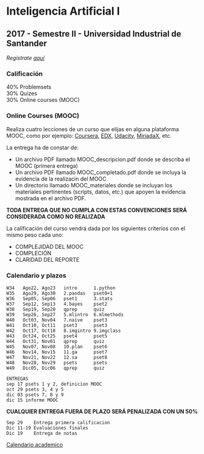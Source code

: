 # Inteligencia Artificial I
## 2017 - Semestre II - Universidad Industrial de Santander

_Regístrate [aquí](https://goo.gl/forms/yHRFSYVXfCUlDpyY2)_

### Calificación
40% Problemsets<br/>
30% Quizes<br/>
30% Online courses (MOOC)

### Online Courses (MOOC)
Realiza cuatro lecciones de un curso que elijas en alguna plataforma MOOC, como por ejemplo: [Coursera](www.coursera.org), [EDX](www.edx.org), [Udacity](www.udacity.org),  [MiriadaX](https://miriadax.net/), etc.

La entrega ha de constar de:

- Un archivo PDF llamado MOOC_descripcion.pdf donde se describa el MOOC (primera entrega)
- Un archivo PDF llamado MOOC_completado.pdf donde se incluya la evidencia de la realizacin del MOOC
- Un directorio llamado MOOC_materiales donde se incluyan los materiales pertinentes (scripts, datos, etc.) que apoyen la evidencia mostrada en el archivo PDF.

**TODA ENTREGA QUE NO CUMPLA CON ESTAS CONVENCIONES SERÁ CONSIDERADA COMO NO REALIZADA**

La calificación del curso vendrá dada por los siguientes criterios con el mismo peso cada uno:

- COMPLEJIDAD DEL MOOC
- COMPLECIÓN 
- CLARIDAD DEL REPORTE

### Calendario y plazos

    W34   Ago22, Ago23   intro      1.python
    W35   Ago29, Ago30   2.pandas   pset0+1
    W36   Sep05, Sep06   pset1      3.stats      
    W37   Sep12, Sep13   4.bayes    pset2          
    W38   Sep19, Sep20   qprep      quiz        
    W39   Sep26, Sep27   5.mlintro  6.mlmethods
    W40   Oct03, Nov04   7.naive    pset3    
    W41   Oct10, Oct11   pset3      pset3
    W42   Oct17, Oct18   8.imgintro 9.imgclass
    W43   Oct24, Oct25   pset4      pset5 
    W44   Oct31, Nov01   qprep      quiz
    W45   Nov07, Nov08   10.plan    pset6
    W46   Nov14, Nov15   11.ga      pset7
    W47   Nov21, Nov22   12.sa      pset8
    W48   Nov28, Nov29   psets      psets
    W49   Dic05, Dic06   qprep      quiz
    
    ENTREGAS
    sep 17 psets 1 y 2, definicion MOOC
    oct 29 psets 3, 4 y 5
    dic 03 psets 7, 8 y 9
    dic 15 informe MOOC

**CUALQUIER ENTREGA FUERA DE PLAZO SERÁ PENALIZADA CON UN 50%**

    Sep 29    Entrega primera calificacion
    Dic 11-19 Evaluaciones finales
    Dic 19    Entrega de notas
    
[Calendario academico](https://www.uis.edu.co/webUIS/es/academia/calendariosAcademicos/2017/acAcad014-2017.pdf)

